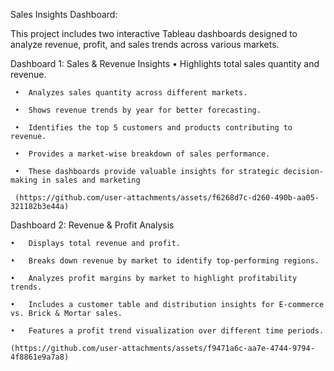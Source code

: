 Sales Insights Dashboard:

This project includes two interactive Tableau dashboards designed to analyze revenue, profit, and sales trends across various markets.


Dashboard 1: Sales & Revenue Insights
     •	Highlights total sales quantity and revenue.
 
     •	Analyzes sales quantity across different markets.
 
     •	Shows revenue trends by year for better forecasting.
   
     •	Identifies the top 5 customers and products contributing to revenue.
 
     •	Provides a market-wise breakdown of sales performance.
 
     •	These dashboards provide valuable insights for strategic decision-making in sales and marketing

     (https://github.com/user-attachments/assets/f6268d7c-d260-490b-aa05-321182b3e44a)



Dashboard 2: Revenue & Profit Analysis

    •	Displays total revenue and profit.
    
    •	Breaks down revenue by market to identify top-performing regions.
   
    •	Analyzes profit margins by market to highlight profitability trends.
 
    •	Includes a customer table and distribution insights for E-commerce vs. Brick & Mortar sales.
    
    •	Features a profit trend visualization over different time periods.

    (https://github.com/user-attachments/assets/f9471a6c-aa7e-4744-9794-4f8861e9a7a8)
